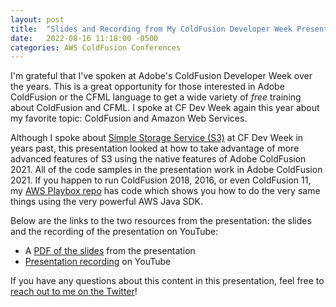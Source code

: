 ```yaml
---
layout: post
title:  "Slides and Recording from My ColdFusion Developer Week Presentation on Advanced Features of S3"
date:   2022-08-16 11:18:00 -0500
categories: AWS ColdFusion Conferences
---
```


I'm grateful that I've spoken at Adobe's ColdFusion Developer Week over the years. This is a great opportunity for those interested in Adobe ColdFusion or the CFML language to get a wide variety of _free_ training about ColdFusion and CFML. I spoke at CF Dev Week again this year about my favorite topic: ColdFusion and Amazon Web Services.

Although I spoke about [Simple Storage Service (S3)](https://aws.amazon.com/s3/) at CF Dev Week in years past, this presentation looked at how to take advantage of more advanced features of S3 using the native features of Adobe ColdFusion 2021. All of the code samples in the presentation work in Adobe ColdFusion 2021. If you happen to run ColdFusion 2018, 2016, or even ColdFusion 11, my [AWS Playbox repo](https://github.com/brianklaas/awsPlaybox) has code which shows you how to do the very same things using the very powerful AWS Java SDK. 

Below are the links to the two resources from the presentation: the slides and the recording of the presentation on YouTube:

- A [PDF of the slides](https://brianklaas.net/assets/pdf/CFDevWeek2022-S3.pdf) from the presentation
- [Presentation recording](https://www.youtube.com/watch?v=-B8nLgtqQ-8&list=PL3iywAijqFoW7Gc4rYpfdx5jg7v2tiAyF&index=16&ab_channel=adobecoldfusion) on YouTube

If you have any questions about this content in this presentation, feel free to [reach out to me on the Twitter](https://twitter.com/brian_klaas)!
